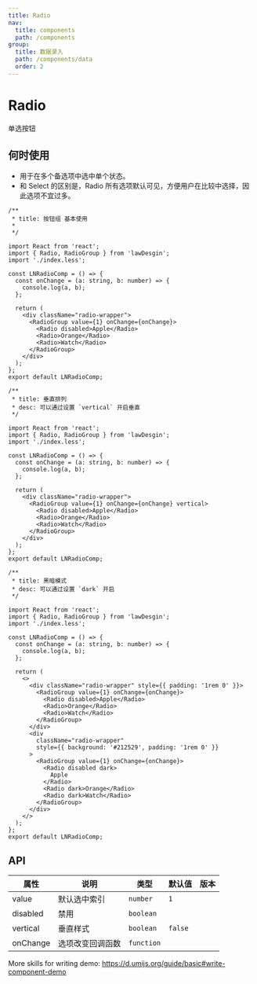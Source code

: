 ```yaml
---
title: Radio
nav:
  title: components
  path: /components
group:
  title: 数据录入
  path: /components/data
  order: 2
---
```


# Radio

单选按钮

## 何时使用

- 用于在多个备选项中选中单个状态。
- 和 Select 的区别是，Radio 所有选项默认可见，方便用户在比较中选择，因此选项不宜过多。

```tsx
/**
 * title: 按钮组 基本使用
 *
 */

import React from 'react';
import { Radio, RadioGroup } from 'lawDesgin';
import './index.less';

const LNRadioComp = () => {
  const onChange = (a: string, b: number) => {
    console.log(a, b);
  };

  return (
    <div className="radio-wrapper">
      <RadioGroup value={1} onChange={onChange}>
        <Radio disabled>Apple</Radio>
        <Radio>Orange</Radio>
        <Radio>Watch</Radio>
      </RadioGroup>
    </div>
  );
};
export default LNRadioComp;
```

```tsx
/**
 * title: 垂直排列
 * desc: 可以通过设置 `vertical` 开启垂直
 */

import React from 'react';
import { Radio, RadioGroup } from 'lawDesgin';
import './index.less';

const LNRadioComp = () => {
  const onChange = (a: string, b: number) => {
    console.log(a, b);
  };

  return (
    <div className="radio-wrapper">
      <RadioGroup value={1} onChange={onChange} vertical>
        <Radio disabled>Apple</Radio>
        <Radio>Orange</Radio>
        <Radio>Watch</Radio>
      </RadioGroup>
    </div>
  );
};
export default LNRadioComp;
```

```tsx
/**
 * title: 黑暗模式
 * desc: 可以通过设置 `dark` 开启
 */

import React from 'react';
import { Radio, RadioGroup } from 'lawDesgin';
import './index.less';

const LNRadioComp = () => {
  const onChange = (a: string, b: number) => {
    console.log(a, b);
  };

  return (
    <>
      <div className="radio-wrapper" style={{ padding: '1rem 0' }}>
        <RadioGroup value={1} onChange={onChange}>
          <Radio disabled>Apple</Radio>
          <Radio>Orange</Radio>
          <Radio>Watch</Radio>
        </RadioGroup>
      </div>
      <div
        className="radio-wrapper"
        style={{ background: '#212529', padding: '1rem 0' }}
      >
        <RadioGroup value={1} onChange={onChange}>
          <Radio disabled dark>
            Apple
          </Radio>
          <Radio dark>Orange</Radio>
          <Radio dark>Watch</Radio>
        </RadioGroup>
      </div>
    </>
  );
};
export default LNRadioComp;
```

## API

| 属性     | 说明             | 类型       | 默认值  | 版本 |
| -------- | ---------------- | ---------- | ------- | ---- |
| value    | 默认选中索引     | `number`   | `1`     |      |
| disabled | 禁用             | `boolean`  |         |      |
| vertical | 垂直样式         | `boolean`  | `false` |      |
| onChange | 选项改变回调函数 | `function` |         |      |

More skills for writing demo: https://d.umijs.org/guide/basic#write-component-demo
